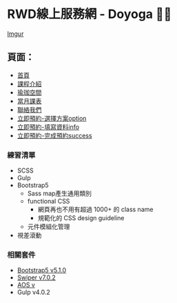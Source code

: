 # RWD線上服務網 - Doyoga 🧘🏾

[Imgur](https://imgur.com/UuNNURv)

## 頁面：

- [首頁](https://zyan-c.github.io/doyoga/index.html)
- [課程介紹](https://zyan-c.github.io/doyoga/course-intro.html)
- [瑜珈空間](https://zyan-c.github.io/doyoga/space-intro.html)
- [當月課表](https://zyan-c.github.io/doyoga/schedule-intro.html)
- [聯絡我們](https://zyan-c.github.io/doyoga/contact.html)
- [立即預約-選擇方案option](https://zyan-c.github.io/doyoga/booking-optionv2.html)
- [立即預約-填寫資料info](https://zyan-c.github.io/doyoga/booking-info.html)
- [立即預約-完成預約success](https://zyan-c.github.io/doyoga/booking-success.html)

### 練習清單

- SCSS
- Gulp
- Bootstrap5
  - Sass map產生通用類別
  - functional CSS
    - 網頁再也不用有超過 1000+ 的 class name
    - 規範化的 CSS design guideline
  - 元件模組化管理
- 視差滾動

### 相關套件

- [Bootstrap5 v5.1.0](https://getbootstrap.com/)
- [Swiper v7.0.2](https://swiperjs.com/)
- [AOS v](https://michalsnik.github.io/aos/)
- Gulp v4.0.2